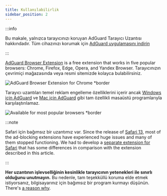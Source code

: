 ```yaml
---
title: Kullanılabilirlik
sidebar_position: 2
---
```


:::info

Bu makale, yalnızca tarayıcınızı koruyan AdGuard Tarayıcı Uzantısı hakkındadır. Tüm cihazınızı korumak için [AdGuard uygulamasını indirin](https://agrd.io/download-kb-adblock)

:::

[AdGuard Browser Extension](https://adguard.com/adguard-browser-extension/overview.html) is a free extension that works in five popular browsers: Chrome, Firefox, Edge, Opera, and Yandex Browser. Tarayıcınızın çevrimiçi mağazasında veya resmi sitemizde kolayca bulabilirsiniz.

![AdGuard Browser Extension for Chrome \*border](https://cdn.adtidy.org/content/Kb/ad_blocker/browser_extension/ad_blocker_browser_extension_overview.png)

Tarayıcı uzantıları temel reklam engelleme özelliklerini içerir ancak [Windows için AdGuard](/adguard-for-windows/features/home-screen) ve [Mac için AdGuard](/adguard-for-mac/features/main) gibi tam özellikli masaüstü programlarıyla karşılaştırılamaz.

![Available for most popular browsers \*border](https://cdn.adtidy.org/content/Kb/ad_blocker/browser_extension/ad_blocker_browser_extension_availability.png)

:::note

Safari için bağımsız bir uzantımız var. Since the release of [Safari 13](https://adguard.com/en/blog/adguard-safari-1-5.html), most of the ad-blocking extensions have experienced huge issues and many of them stopped functioning. We had to develop a [separate extension for Safari](/adguard-for-safari/features/general) that has some differences in comparison with the extension described in this article.

:::

**Her uzantının işlevselliğinin kesinlikle tarayıcının yetenekleri ile sınırlı olduğunu unutmayın.** Bu nedenle, tam teşekküllü koruma elde etmek istiyorsanız, bilgisayarınız için bağımsız bir program kurmayı düşünün. There's [a reason why](/adguard-browser-extension/comparison-standalone).
